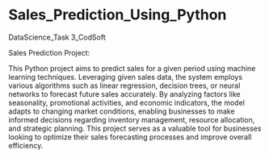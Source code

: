 # Sales_Prediction_Using_Python
DataScience_Task 3_CodSoft

Sales Prediction Project:

This Python project aims to predict sales for a given period using machine learning techniques. Leveraging given sales data, the system employs various algorithms such as linear regression, decision trees, or neural networks to forecast future sales accurately. By analyzing factors like seasonality, promotional activities, and economic indicators, the model adapts to changing market conditions, enabling businesses to make informed decisions regarding inventory management, resource allocation, and strategic planning. This project serves as a valuable tool for businesses looking to optimize their sales forecasting processes and improve overall efficiency.
